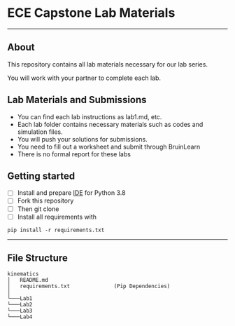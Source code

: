 # ECE Capstone Lab Materials
***
## About
This repository contains all lab materials necessary for our lab series. 

You will work with your partner to complete each lab. 


## Lab Materials and Submissions

- You can find each lab instructions as lab1.md, etc.
- Each lab folder contains necessary materials such as codes and simulation files.
- You will push your solutions for submissions. 
- You need to fill out a worksheet and submit through BruinLearn
- There is no formal report for these labs


## Getting started

- [ ] Install and prepare [IDE](https://www.jetbrains.com/products/compare/?product=pycharm&product=pycharm-ce) for Python 3.8
- [ ] Fork this repository
- [ ] Then git clone 
- [ ] Install all requirements with
```shell
pip install -r requirements.txt
```

***
## File Structure


```
kinematics
│   README.md
│   requirements.txt              (Pip Dependencies)   
│
└───Lab1
└───Lab2
└───Lab3
└───Lab4
    
```

